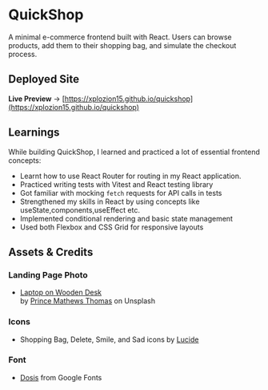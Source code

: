 # QuickShop

A minimal e-commerce frontend built with React. Users can browse products, add them to their shopping bag, and simulate the checkout process.

## Deployed Site

**Live Preview** → [https://xplozion15.github.io/quickshop](https://xplozion15.github.io/quickshop)

## Learnings

While building QuickShop, I learned and practiced a lot of essential frontend concepts:
- Learnt how to use React Router for routing in my React application.
- Practiced writing  tests with Vitest and React testing library
- Got familiar with mocking `fetch` requests for API calls in tests
- Strengthened my skills in React by using concepts like useState,components,useEffect etc.
- Implemented conditional rendering and basic state management
- Used both Flexbox and CSS Grid for responsive layouts

## Assets & Credits

### Landing Page Photo
- [Laptop on Wooden Desk](https://unsplash.com/photos/a-laptop-computer-sitting-on-top-of-a-wooden-desk-QZWF5RNYimw)  
  by [Prince Mathews Thomas](https://unsplash.com/@prince_mathews) on Unsplash

### Icons

- Shopping Bag, Delete, Smile, and Sad icons by [Lucide](https://lucide.dev/)

### Font

- [Dosis](https://fonts.google.com/specimen/Dosis) from Google Fonts
